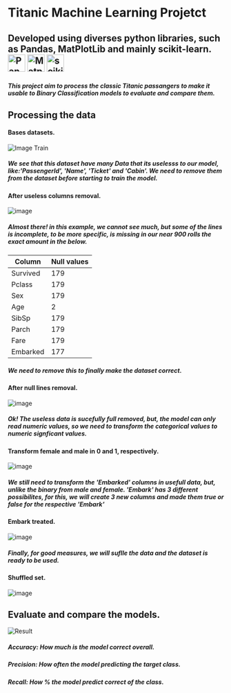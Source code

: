 <h1>Titanic Machine Learning Projetct</h1>
<h2>Developed using diverses python libraries, such as Pandas, MatPlotLib and mainly scikit-learn. <br>
<img src="https://pandas.pydata.org/static/img/pandas_mark.svg" alt="Pandas" height="40"/>
<img src="https://matplotlib.org/_static/images/logo2.svg" alt="Matplotlib" height="40"/>
<img src="https://scikit-learn.org/stable/_static/scikit-learn-logo-small.png" alt="scikit-learn" height="40"/></h2>

<h5>This project aim to process the classic Titanic passangers to make it usable to Binary Classification models to evaluate and compare them.</h5>
<h2>Processing the data</h2>
<h4>Bases datasets.</h4>

![Image Train](https://i.imgur.com/So591eT.png)

<h5>  We see that this dataset have many Data that its uselesss to our model, like:'PassengerId', 'Name', 'Ticket' and 'Cabin'. We need to remove them from the dataset before starting to train the model.</h5>

<h4>After useless columns removal.</h4>

![image](https://github.com/user-attachments/assets/bb057307-991d-48a3-aaa2-667e4c55a66c)

<h5>Almost there! in this example, we cannot see much, but some of the lines is incomplete, to be more specific, is missing in our near 900 rolls the exact amount in the below. </h5>

| Column    | Null values |
|------------|-------------------|
| Survived   | 179               |
| Pclass     | 179               |
| Sex        | 179               |
| Age        | 2                 |
| SibSp      | 179               |
| Parch      | 179               |
| Fare       | 179               |
| Embarked   | 177               |

<h5>We need to remove this to finally make the dataset correct.</h5>

<h4>After null lines removal.</h4>

![image](https://github.com/user-attachments/assets/a1679566-c881-4437-88c8-a61f95675730)

<h5>Ok! The useless data is sucefully full removed, but, the model can only read numeric values, so we need to transform the categorical values to numeric signficant values.</h5>

<h4>Transform female and male in 0 and 1, respectively.</h4>

![image](https://github.com/user-attachments/assets/ad363cd4-3b77-45ec-a0eb-b1cc600bc644)

<h5>We still need to transform the 'Embarked' columns in usefull data, but, unlike the binary from male and female. 'Embark' has 3 different possibilites, for this, we will create 3 new columns and made them true or false for the respective 'Embark'</h5>

<h4>Embark treated.</h4>

![image](https://github.com/user-attachments/assets/ab01d338-285b-4cd8-86b6-e6243d101568)

<h5>Finally, for good measures, we will suflle the data and the dataset is ready to be used.</h5>

<h4>Shuffled set.</h4>

![image](https://github.com/user-attachments/assets/34395fdd-2020-42ba-8d02-ca5f6e2fdb2f)

<h2>Evaluate and compare the models.</h2>

![Result](https://github.com/user-attachments/assets/29e8faf9-b7cc-4733-9a64-e0c9a69d6c72)

<h5><b>Accuracy:</b> How much is the model correct overall.</h5>
<h5><b>Precision:</b> How often the model predicting the target class.</h5>
<h5><b>Recall:</b> How % the model predict correct of the class.</h5>

